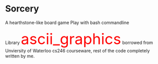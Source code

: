 # Sorcery
A hearthstone-like board game
Play with bash commandline

Library <font style="color:red" size="12px">ascii_graphics</font> borrowed from Unviersity of Waterloo cs246 courseware, rest of the code completely written by me.
